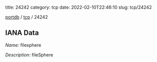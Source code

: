 title: 24242
category: tcp
date: 2022-02-10T22:46:10
slug: tcp/24242

[portdb](/) / [tcp](/category/tcp.html) / 24242


## IANA Data

_Name:_ filesphere

_Description:_ fileSphere

